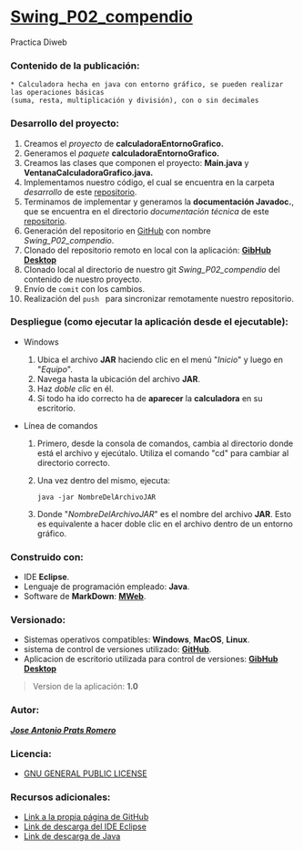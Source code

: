 # [Swing_P02_compendio](https://github.com/PRATSTHEONE/Swing_P02_compendio.git)

Practica Diweb

### Contenido de la publicación:

    * Calculadora hecha en java con entorno gráfico, se pueden realizar las operaciones básicas 
    (suma, resta, multiplicación y división), con o sin decimales

### Desarrollo del proyecto:

1. Creamos el *proyecto* de **calculadoraEntornoGrafico.**
2. Generamos el *paquete* **calculadoraEntornoGrafico.**
3. Creamos las clases que componen el proyecto: **Main.java** y **VentanaCalculadoraGrafico.java.**
4. Implementamos nuestro código, el cual se encuentra en la carpeta *desarrollo* de este [repositorio](https://github.com/PRATSTHEONE/Swing_P02_compendio.git).
5. Terminamos de implementar y generamos la **documentación Javadoc.**, que se encuentra en el directorio *documentación técnica* de este [repositorio](https://github.com/PRATSTHEONE/Swing_P02_compendio.git).
6. Generación del repositorio en [GitHub](https://github.com/PRATSTHEONE) con nombre *Swing_P02_compendio*.
7. Clonado del repositorio remoto en local con la aplicación: **[GibHub Desktop](https://desktop.github.com/)**
8. Clonado local al directorio de nuestro git *Swing_P02_compendio* del contenido de nuestro proyecto.
9. Envío de `comit` con los cambios.
10. Realización del `push ` para sincronizar remotamente nuestro repositorio.

### Despliegue (como ejecutar la aplicación desde el ejecutable):

* Windows
    
     1. Ubica el archivo **JAR** haciendo clic en el menú "*Inicio*" y luego en "*Equipo*".
     2. Navega hasta la ubicación del archivo **JAR**.
     3. Haz *doble clic* en él.
     4. Si todo ha ido correcto ha de **aparecer** la **calculadora** en su escritorio.

* Línea de comandos

    1. Primero, desde la consola de comandos, cambia al directorio donde está el archivo y ejecútalo. Utiliza el comando "cd" para cambiar al directorio correcto.

    2. Una vez dentro del mismo, ejecuta: 

        `java -jar NombreDelArchivoJAR`

    3. Donde "*NombreDelArchivoJAR*" es el nombre del archivo **JAR**. Esto es equivalente a hacer doble clic en el archivo dentro de un entorno gráfico.

### Construido con:

* IDE **Eclipse**.
* Lenguaje de programación empleado: **Java**.
* Software de **MarkDown**: **[MWeb](https://www.mweb.im/help.html)**. 

### Versionado:

* Sistemas operativos compatibles: **Windows**, **MacOS**, **Linux**.
* sistema de control de versiones utilizado: **[GitHub](https://github.com/)**.
* Aplicacion de escritorio utilizada para control de versiones: **[GibHub Desktop](https://desktop.github.com/)**
> Version de la aplicación: **1.0**

### Autor:

[***_Jose Antonio Prats Romero_***](https://jprats.com/)

### Licencia:

* [GNU GENERAL PUBLIC LICENSE](https://www.gnu.org/licenses/gpl-3.0.html)

### Recursos adicionales:

* [Link a la propia página de GitHub](https://github.com/)
* [Link de descarga del IDE Eclipse ](https://www.eclipse.org/downloads/)
* [Link de descarga de Java](https://www.java.com/es/)
